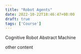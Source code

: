 ```yaml
---
title: "Robot Agents"
date: 2022-10-22T18:46:47+08:00
draft: true
tags: ['Course']
---
```


Cognitive Robot Abstract Machine

<!--more-->

other content

